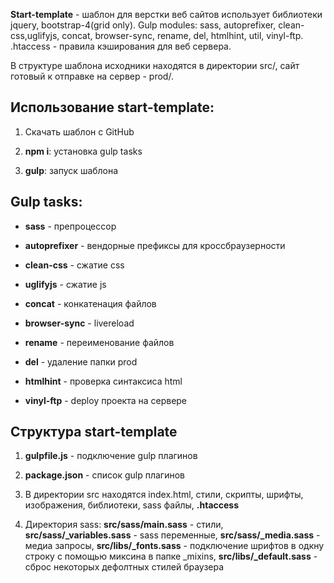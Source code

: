 **Start-template** - шаблон для верстки веб сайтов использует библиотеки jquery, bootstrap-4(grid only). Gulp modules: sass, autoprefixer, clean-css,uglifyjs, concat, browser-sync, rename, del, htmlhint, util, vinyl-ftp. .htaccess - правила кэширования для веб сервера.

В структуре шаблона исходники находятся в директории src/, сайт готовый к отправке на сервер - prod/.


## **Использование start-template:**

1. Скачать шаблон с GitHub

2. **npm i**: установка gulp tasks

3. **gulp**: запуск шаблона 



## **Gulp tasks:** 
 
* **sass** - препроцессор 
 
* **autoprefixer** - вендорные префиксы для кроссбраузерности
 
* **clean-css** - сжатие css
 * **uglifyjs** - сжатие js
 
* **concat** - конкатенация файлов
 
* **browser-sync** - livereload
 
* **rename** - переименование файлов
 
* **del** - удаление папки prod
 
* **htmlhint** - проверка синтаксиса html
 
* **vinyl-ftp** - deploy проекта на сервере



## **Структура start-template**

1. **gulpfile.js** - подключение gulp плагинов

2. **package.json** - список gulp плагинов

3. В директории src находятся index.html, стили, скрипты, шрифты, изображения, библиотеки, sass файлы, **.htaccess**

4. Директория sass: **src/sass/main.sass** - стили, **src/sass/_variables.sass** - sass переменные, **src/sass/_media.sass** - медиа запросы, 
**src/libs/_fonts.sass** - подключение шрифтов в одкну строку с помощью миксина в папке _mixins, **src/libs/_default.sass** - сброс некоторых дефолтных стилей браузера
